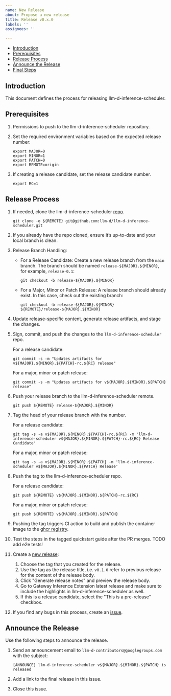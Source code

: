 ```yaml
---
name: New Release
about: Propose a new release
title: Release v0.x.0
labels: ''
assignees: ''

---
```


- [Introduction](#introduction)
- [Prerequisites](#prerequisites)
- [Release Process](#release-process)
- [Announce the Release](#announce-the-release)
- [Final Steps](#final-steps)

## Introduction

This document defines the process for releasing llm-d-inference-scheduler.

## Prerequisites

1. Permissions to push to the llm-d-inference-scheduler repository.

2. Set the required environment variables based on the expected release number:

   ```shell
   export MAJOR=0
   export MINOR=1
   export PATCH=0
   export REMOTE=origin
   ```

3. If creating a release candidate, set the release candidate number.

   ```shell
   export RC=1
   ```

## Release Process

1. If needed, clone the llm-d-inference-scheduler [repo].

   ```shell
   git clone -o ${REMOTE} git@github.com:llm-d/llm-d-inference-scheduler.git
   ```

2. If you already have the repo cloned, ensure it’s up-to-date and your local branch is clean.

3. Release Branch Handling:
   - For a Release Candidate:
     Create a new release branch from the `main` branch. The branch should be named `release-${MAJOR}.${MINOR}`, for example, `release-0.1`:

     ```shell
     git checkout -b release-${MAJOR}.${MINOR}
     ```

   - For a Major, Minor or Patch Release:
     A release branch should already exist. In this case, check out the existing branch:

     ```shell
     git checkout -b release-${MAJOR}.${MINOR} ${REMOTE}/release-${MAJOR}.${MINOR}
     ```

4. Update release-specific content, generate release artifacts, and stage the changes.

5. Sign, commit, and push the changes to the `llm-d-inference-scheduler` repo.

   For a release candidate:

    ```shell
    git commit -s -m "Updates artifacts for v${MAJOR}.${MINOR}.${PATCH}-rc.${RC} release"
    ```

   For a major, minor or patch release:

    ```shell
    git commit -s -m "Updates artifacts for v${MAJOR}.${MINOR}.${PATCH} release"
    ```

6. Push your release branch to the llm-d-inference-scheduler remote.

    ```shell
    git push ${REMOTE} release-${MAJOR}.${MINOR}
    ```

7. Tag the head of your release branch with the number.

   For a release candidate:

    ```shell
    git tag -s -a v${MAJOR}.${MINOR}.${PATCH}-rc.${RC} -m 'llm-d-inference-scheduler v${MAJOR}.${MINOR}.${PATCH}-rc.${RC} Release Candidate'
    ```

   For a major, minor or patch release:

    ```shell
    git tag -s -a v${MAJOR}.${MINOR}.${PATCH} -m 'llm-d-inference-scheduler v${MAJOR}.${MINOR}.${PATCH} Release'
    ```

8. Push the tag to the llm-d-inference-scheduler repo.

   For a release candidate:

    ```shell
    git push ${REMOTE} v${MAJOR}.${MINOR}.${PATCH}-rc.${RC}
    ```

   For a major, minor or patch release:

    ```shell
    git push ${REMOTE} v${MAJOR}.${MINOR}.${PATCH}
    ```

9. Pushing the tag triggers CI action to build and publish the container image to the [ghcr registry].
10. Test the steps in the tagged quickstart guide after the PR merges. TODO add e2e tests! <!-- link to an e2e tests once we have such one -->
11. Create a [new release][]:
    1. Choose the tag that you created for the release.
    2. Use the tag as the release title, i.e. `v0.1.0` refer to previous release for the content of the release body.
    3. Click "Generate release notes" and preview the release body.
    4. Go to Gateway Inference Extension latest release and make sure to include the highlights in llm-d-inference-scheduler as well.
    5. If this is a release candidate, select the "This is a pre-release" checkbox.
12. If you find any bugs in this process, create an [issue][].

## Announce the Release

Use the following steps to announce the release.

1. Send an announcement email to `llm-d-contributors@googlegroups.com` with the subject:

   ```shell
   [ANNOUNCE] llm-d-inference-scheduler v${MAJOR}.${MINOR}.${PATCH} is released
   ```

2. Add a link to the final release in this issue.

3. Close this issue.

[repo]: https://github.com/llm-d/llm-d-inference-scheduler
[ghcr registry]: https://github.com/llm-d/llm-d-inference-scheduler/pkgs/container/llm-d-inference-scheduler
[new release]: https://github.com/llm-d/llm-d-inference-scheduler/releases/new
[issue]: https://github.com/llm-d/llm-d-inference-scheduler/issues/new/choose

